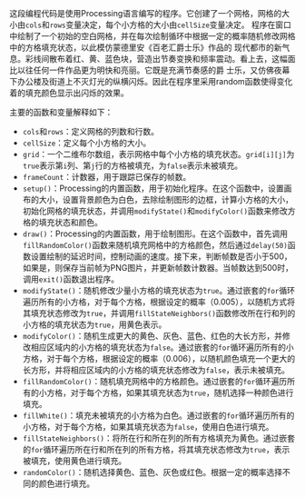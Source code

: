 这段编程代码是使用Processing语言编写的程序。它创建了一个网格，网格的大小由`cols`和`rows`变量决定，每个小方格的大小由`cellSize`变量决定。
程序在窗口中绘制了一个初始的空白网格，并在每次绘制循环中根据一定的概率随机修改网格中的方格填充状态，以此模仿蒙德里安《百老汇爵士乐》作品的
现代都市的新气息。彩线间散布着红、黄、蓝色块，营造出节奏变换和频率震动。看上去，这幅面比以往任何一件作品更为明快和亮丽。它既是充满节奏感的爵
士乐，又仿佛夜幕下办公楼及街道上不灭灯光的纵横闪烁。因此在程序里采用random函数使得变化着的填充颜色显示出闪烁的效果。

主要的函数和变量解释如下：
- `cols`和`rows`：定义网格的列数和行数。
- `cellSize`：定义每个小方格的大小。
- `grid`：一个二维布尔数组，表示网格中每个小方格的填充状态。`grid[i][j]`为`true`表示第`i`列、第`j`行的方格被填充，为`false`表示未被填充。
- `frameCount`：计数器，用于跟踪已保存的帧数。
- `setup()`：Processing的内置函数，用于初始化程序。在这个函数中，设置画布的大小，设置背景颜色为白色，去除绘制图形的边框，计算小方格的大小，初始化网格的填充状态，并调用`modifyState()`和`modifyColor()`函数来修改方格的填充状态和颜色。
- `draw()`：Processing的内置函数，用于绘制图形。在这个函数中，首先调用`fillRandomColor()`函数来随机填充网格中的方格颜色，然后通过`delay(50)`函数设置绘制的延迟时间，控制动画的速度。接下来，判断帧数是否小于500，如果是，则保存当前帧为PNG图片，并更新帧数计数器。当帧数达到500时，调用`exit()`函数退出程序。
- `modifyState()`：随机修改少量小方格的填充状态为`true`。通过嵌套的`for`循环遍历所有的小方格，对于每个方格，根据设定的概率（0.005），以随机方式将其填充状态修改为`true`，并调用`fillStateNeighbors()`函数修改所在行和列的小方格的填充状态为`true`，用黄色表示。
- `modifyColor()`：随机生成更大的黄色、灰色、蓝色、红色的大长方形，并修改相应区域内的小方格的填充状态为`false`。通过嵌套的`for`循环遍历所有的小方格，对于每个方格，根据设定的概率（0.006），以随机颜色填充一个更大的长方形，并将相应区域内的小方格的填充状态修改为`false`，表示未被填充。
- `fillRandomColor()`：随机填充网格中的方格颜色。通过嵌套的`for`循环遍历所有的小方格，对于每个方格，如果其填充状态为`true`，随机选择一种颜色进行填充。
- `fillWhite()`：填充未被填充的小方格为白色。通过嵌套的`for`循环遍历所有的小方格，对于每个方格，如果其填充状态为`false`，使用白色进行填充。
- `fillStateNeighbors()`：将所在行和所在列的所有方格填充为黄色。通过嵌套的`for`循环遍历所在行和所在列的所有方格，将其填充状态修改为`true`，表示被填充，使用黄色进行填充。
- `randomColor()`：随机选择黄色、蓝色、灰色或红色。根据一定的概率选择不同的颜色进行填充。

